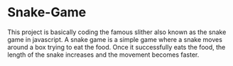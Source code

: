 # Snake-Game
This project is basically coding the famous slither also known as the snake game in javascript. A snake game is a simple game where a snake moves around a box trying to eat the food. Once it successfully eats the food, the length of the snake increases and the movement becomes faster.
